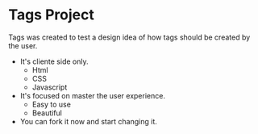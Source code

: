 # Tags Project

Tags was created to test a design idea of how tags should be created by the user.

- It's cliente side only.
  * Html
  * CSS
  * Javascript
- It's focused on master the user experience.
  * Easy to use
  * Beautiful
- You can fork it now and start changing it.
